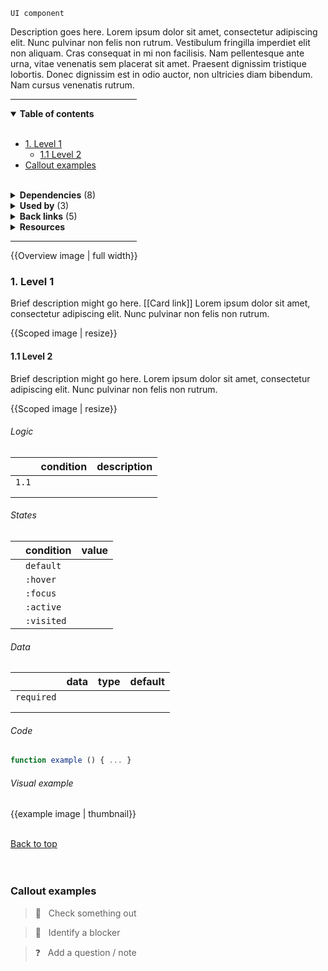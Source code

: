 <!-- category start -->
`UI component`
<!-- category end -->

Description goes here. Lorem ipsum dolor sit amet, consectetur adipiscing elit. Nunc pulvinar non felis non rutrum. Vestibulum fringilla imperdiet elit non aliquam. Cras consequat in mi non facilisis. Nam pellentesque ante urna, vitae venenatis sem placerat sit amet. Praesent dignissim tristique lobortis. Donec dignissim est in odio auctor, non ultricies diam bibendum. Nam cursus venenatis rutrum.

<hr width="40%" />

<!-- toc start -->

<details open="true">
  <summary><strong>Table of contents</strong></summary><br />

- [1. Level 1](#1-level-1)
  - [1.1 Level 2](#11-level-2)
- [Callout examples](#callout-examples)


<br />
</details>

<!-- toc end -->

<details>
  <summary><strong>Dependencies</strong> (<!-- dependencyCount start -->8<!-- dependencyCount end -->)</summary><br />

- [[Link with icon]]
- [[Feature card]]
- [[Card link]]
- [[Card]]
- [[Button group]]
- [[Lightbox media viewer]]
- [[Video player service]]
- [Carbon icons](https://www.carbondesignsystem.com/guidelines/icons/library/)

<br />
</details>

<!-- usedby start -->

<details>
  <summary><strong>Used by</strong> (3)</summary><br />

 - [[Content block]]
 - [[Content group]]
 - [[Content item]]


<br />
</details>

<!-- usedby end -->

<!-- backlinks start -->

<details>
  <summary><strong>Back links</strong> (5)</summary><br />


**[[Card]]** (2)
- <a href="Card#:~:text=goes CTA here. Lorem ipsum dolor sit amet, consectetur">goes ***CTA*** here. Lorem ipsum dolor sit amet, consectetur...</a>
- <a href="Card#:~:text=lobortis. Donec dignissim est in odio auctor, CTA non ultricies diam bibendum. Nam cursus">...lobortis. Donec dignissim est in odio auctor, ***CTA*** non ultricies diam bibendum. Nam cursus...</a>

**[[Feature card]]** (2)
- <a href="Feature-card#:~:text=description might go here. Lorem ipsum dolor sit CTA amet, consectetur adipiscing elit. Nunc pulvinar">...description might go here. Lorem ipsum dolor sit ***CTA*** amet, consectetur adipiscing elit. Nunc pulvinar...</a>
- <a href="Feature-card#:~:text=CTA description might go here. Lorem ipsum dolor sit">***CTA*** description might go here. Lorem ipsum dolor sit...</a>

**[[Link with icon]]** (1)
- <a href="Link-with-icon#:~:text=felis non rutrum. Vestibulum fringilla imperdiet CTA elit non aliquam. Cras consequat in mi non">...felis non rutrum. Vestibulum fringilla imperdiet ***CTA*** elit non aliquam. Cras consequat in mi non...</a>


<br />
</details>

<!-- backlinks end -->

<details>
  <summary><strong>Resources</strong></summary>


<br />

- r1: [Resource 1]()
- r2: [Resource 2]()
- r3: [Resource 3]()

<br />
</details>

<hr width="40%" />

{{Overview image | full width}}

### 1. Level 1

Brief description might go here. [[Card link]] Lorem ipsum dolor sit amet, consectetur adipiscing elit. Nunc pulvinar non felis non rutrum.

{{Scoped image | resize}}


#### 1.1 Level 2
Brief description might go here. Lorem ipsum dolor sit amet, consectetur adipiscing elit. Nunc pulvinar non felis non rutrum.

{{Scoped image | resize}}

###### Logic

|        | condition  | description  |
|:-------|:-----------|:-------------|
| `1.1`  |            |              |
|        |            |              |
|        |            |              |

###### States

|   | condition   | value  |
|:--|:------------|:-------|
|   | `default`   |        |
|   | `:hover`    |        |
|   | `:focus`    |        |
|   | `:active`   |        |
|   | `:visited`  |        |

###### Data

|              | data  | type  | default  |
|:-------------|:------|:------|:---------|
| `required`   |       |       |          |
|              |       |       |          |
|              |       |       |          |

###### Code

```javascript
function example () { ... }
```

###### Visual example

{{example image | thumbnail}}  


<br />[Back to top](#wiki-wrapper)<br /><br /><br />




### Callout examples

> 👀 &nbsp; Check something out

> 🚨 &nbsp; Identify a blocker

> ❓ &nbsp; Add a question / note
